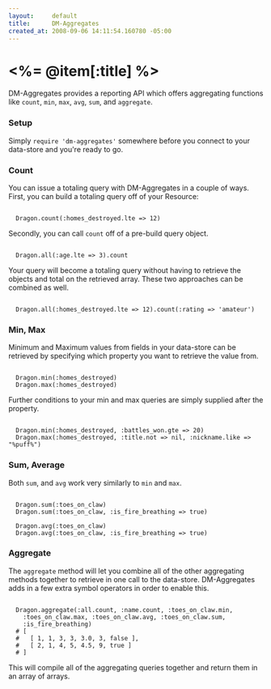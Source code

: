 ```yaml
---
layout:     default
title:      DM-Aggregates
created_at: 2008-09-06 14:11:54.160780 -05:00
---
```


<%= @item[:title] %>
================

DM-Aggregates provides a reporting API which offers aggregating functions like
`count`, `min`, `max`, `avg`, `sum`, and `aggregate`.

### Setup

Simply `require 'dm-aggregates'` somewhere before you connect to your data-store
and you're ready to go.

### Count

You can issue a totaling query with DM-Aggregates in a couple of ways. First,
you can build a totaling query off of your Resource:

<pre><code class="language-ruby">
  Dragon.count(:homes_destroyed.lte => 12)
</code></pre>

Secondly, you can call `count` off of a pre-build query object.

<pre><code class="language-ruby">
  Dragon.all(:age.lte => 3).count
</code></pre>

Your query will become a totaling query without having to retrieve the objects
and total on the retrieved array. These two approaches can be combined as well.

<pre><code class="language-ruby">
  Dragon.all(:homes_destroyed.lte => 12).count(:rating => 'amateur')
</code></pre>

### Min, Max

Minimum and Maximum values from fields in your data-store can be retrieved by
specifying which property you want to retrieve the value from.

<pre><code class="language-ruby">
  Dragon.min(:homes_destroyed)
  Dragon.max(:homes_destroyed)
</code></pre>

Further conditions to your min and max queries are simply supplied after the
property.

<pre><code class="language-ruby">
  Dragon.min(:homes_destroyed, :battles_won.gte => 20)
  Dragon.max(:homes_destroyed, :title.not => nil, :nickname.like => "%puff%")
</code></pre>

### Sum, Average

Both `sum`, and `avg` work very similarly to `min` and `max`.

<pre><code class="language-ruby">
  Dragon.sum(:toes_on_claw)
  Dragon.sum(:toes_on_claw, :is_fire_breathing => true)

  Dragon.avg(:toes_on_claw)
  Dragon.avg(:toes_on_claw, :is_fire_breathing => true)
</code></pre>

### Aggregate

The `aggregate` method will let you combine all of the other aggregating methods
together to retrieve in one call to the data-store. DM-Aggregates adds in a few
extra symbol operators in order to enable this.

<pre><code class="language-ruby">
  Dragon.aggregate(:all.count, :name.count, :toes_on_claw.min,
    :toes_on_claw.max, :toes_on_claw.avg, :toes_on_claw.sum,
    :is_fire_breathing)
  # [
  #   [ 1, 1, 3, 3, 3.0, 3, false ],
  #   [ 2, 1, 4, 5, 4.5, 9, true ]
  # ]
</code></pre>

This will compile all of the aggregating queries together and return them in an
array of arrays.
